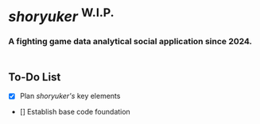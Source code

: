 # *shoryuker* <sup>W.I.P.</sup><br>
### A fighting game data analytical social application since 2024.<br><br>

## To-Do List
- [x] Plan *shoryuker's* key elements 
- [] Establish base code foundation